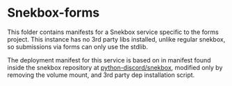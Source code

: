 # Snekbox-forms

This folder contains manifests for a Snekbox service specific to the forms project. This instance has no 3rd party libs installed, unlike regular snekbox, so submissions via forms can only use the stdlib.

The deployment manifest for this service is based on in manifest found inside the snekbox repository at [python-discord/snekbox](https://github.com/python-discord/snekbox), modified only by removing the volume mount, and 3rd party dep installation script.
